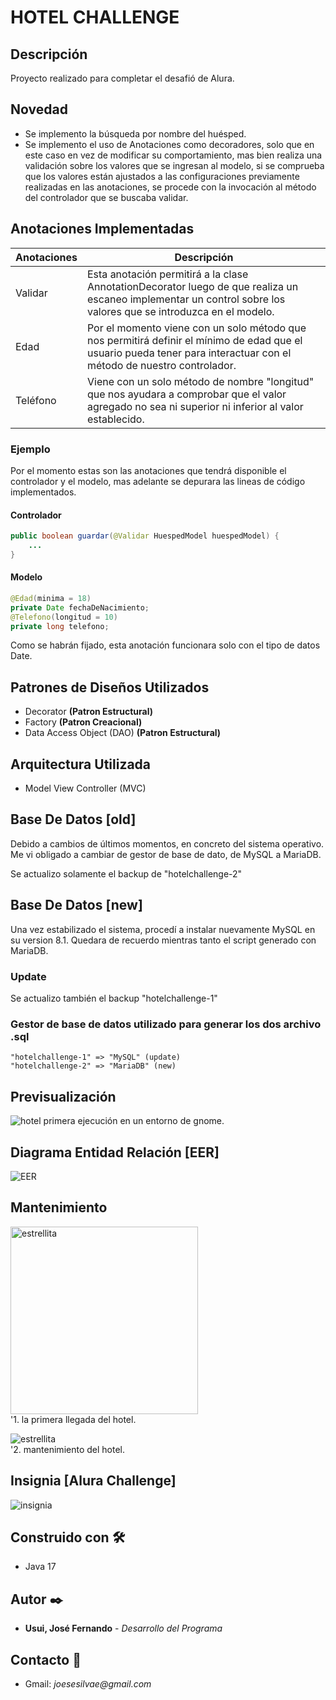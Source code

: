 # HOTEL CHALLENGE

## Descripción
Proyecto realizado para completar el desafió de Alura.

## Novedad
- Se implemento la búsqueda por nombre del huésped.
- Se implemento el uso de Anotaciones como decoradores, solo que en este caso en vez de modificar su comportamiento, mas bien realiza una validación sobre los valores que se ingresan al modelo, si se comprueba que los valores están ajustados a las configuraciones previamente realizadas en las anotaciones, se procede con la invocación al método del controlador que se buscaba validar.

## Anotaciones Implementadas

| Anotaciones  	| Descripción                                                                                             	|
|--------------	|---------------------------------------------------------------------------------------------------------	|
| Validar      	| Esta anotación permitirá a la clase AnnotationDecorator luego de que realiza un escaneo implementar un control sobre los valores que se introduzca en el modelo. |
| Edad | Por el momento viene con un solo método que nos permitirá definir el mínimo de edad que el usuario pueda tener para interactuar con el método de nuestro controlador. |
| Teléfono | Viene con un solo método de nombre "longitud" que nos ayudara a comprobar que el valor agregado no sea ni superior ni inferior al valor establecido. |

### Ejemplo
Por el momento estas son las anotaciones que tendrá disponible el controlador y el modelo, mas adelante se depurara las lineas de código implementados.

#### Controlador
```java
public boolean guardar(@Validar HuespedModel huespedModel) {
    ...
}
```

#### Modelo
```java
@Edad(minima = 18)
private Date fechaDeNacimiento;
@Telefono(longitud = 10)
private long telefono;
```
Como se habrán fijado, esta anotación funcionara solo con el tipo de datos Date.

## Patrones de Diseños Utilizados

* Decorator **(Patron Estructural)**
* Factory **(Patron Creacional)**
* Data Access Object (DAO) **(Patron Estructural)**

## Arquitectura Utilizada
* Model View Controller (MVC)

## Base De Datos [old]

Debido a cambios de últimos momentos, en concreto del sistema operativo. Me vi obligado a cambiar de gestor de base de dato, de MySQL a MariaDB.

Se actualizo solamente el backup de "hotelchallenge-2"

## Base De Datos [new]

Una vez estabilizado el sistema, procedí a instalar nuevamente MySQL en su version 8.1. Quedara de recuerdo mientras tanto el script generado con MariaDB.

### Update
Se actualizo también el backup "hotelchallenge-1"

### Gestor de base de datos utilizado para generar los dos archivo .sql
```
"hotelchallenge-1" => "MySQL" (update)
"hotelchallenge-2" => "MariaDB" (new)
```

## Previsualización
![hotel](img-readme/menu-principal.png)
primera ejecución en un entorno de gnome.

## Diagrama Entidad Relación [EER]
![EER](sql/img/eer.png)

## Mantenimiento
<img src="img-readme/estrella-en-deterioro.png" alt="estrellita" height="300" width="300"><br>
'1. la primera llegada del hotel.

![estrellita](img-readme/login-junto-con-la-estrellita-luego-del-mantenimiento.png)<br>
'2. mantenimiento del hotel.

## Insignia [Alura Challenge]
![insignia](img-readme/insignia.png)

## Construido con 🛠️
* Java 17

## Autor ✒️
* **Usui, José Fernando** - *Desarrollo del Programa*

## Contacto 📱
* Gmail: _joesesilvae@gmail.com_
